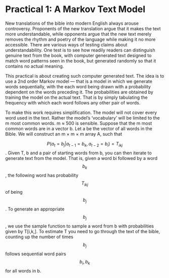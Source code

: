 # Practical 1: A Markov Text Model
New translations of the bible into modern English always arouse controversy. Proponents of the new translation
argue that it makes the text more understandable, while opponents argue that the new text merely removes the
rhythm and poetry of the language while making it no more accessible. There are various ways of testing claims
about understandability. One test is to see how readily readers can distinguish genuine text from the book, with
computer generated text designed to match word patterns seen in the book, but generated randomly so that it
contains no actual meaning.

This practical is about creating such computer generated text. The idea is to use a 2nd order Markov model
— that is a model in which we generate words sequentially, with the each word being drawn with a probability
dependent on the words preceding it. The probabilities are obtained by training the model on the actual text. That
is by simply tabulating the frequency with which each word follows any other pair of words.

To make this work requires simplification. The model will not cover every word used in the text. Rather the
model’s ‘vocabulary’ will be limited to the m most common words. m ≈ 500 is sensible. Suppose that the m most
common words are in a vector b. Let a be the vector of all words in the Bible. We will construct an m × m × m
array A, such that

$$P(a_t = b_j |a_{t−1} = b_k, a_{t−2} = b_i) = T_{ikj}$$ .
Given T, b and a pair of starting words from b, you can then iterate to generate text from the model. That is, given
a word bi followed by a word $$b_k$$, the following word has probability $$T_{ikj}$$ of being $$b_j$$ . To generate an appropriate
$$b_j$$ , we use the sample function to sample a word from b with probabilities given by T[i,k,]. To estimate T
you need to go through the text of the bible, counting up the number of times $$b_j$$ follows sequential word pairs
$$b_i, b_k$$ for all words in b.
